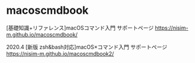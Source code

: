 # macoscmdbook
[基礎知識+リファレンス]macOSコマンド入門 サポートページ
https://nisim-m.github.io/macoscmdbook/

2020.4
[新版 zsh&amp;bash対応]macOS×コマンド入門 サポートページ
https://nisim-m.github.io/macoscmdbook2/
